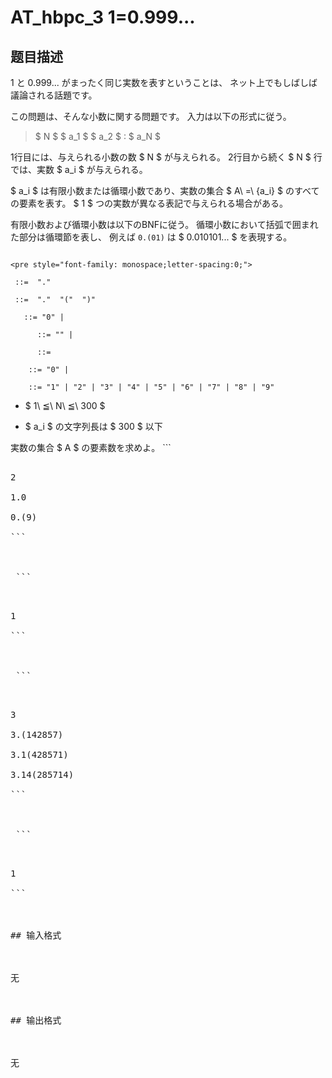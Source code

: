 # AT_hbpc_3 1=0.999...

## 题目描述

[problemUrl]: https://atcoder.jp/contests/hbpc2012/tasks/hbpc_3

1 と 0.999... がまったく同じ実数を表すということは、 ネット上でもしばしば議論される話題です。  
 この問題は、そんな小数に関する問題です。 入力は以下の形式に従う。

> $ N $ $ a_1 $ $ a_2 $ : $ a_N $

 1行目には、与えられる小数の数 $ N $ が与えられる。 2行目から続く $ N $ 行では、実数 $ a_i $ が与えられる。  
 $ a_i $ は有限小数または循環小数であり、実数の集合 $ A\ =\ {a_i} $ のすべての要素を表す。 $ 1 $ つの実数が異なる表記で与えられる場合がある。  
 有限小数および循環小数は以下のBNFに従う。 循環小数において括弧で囲まれた部分は循環節を表し、 例えば `0.(01)` は $ 0.010101... $ を表現する。  
```
<pre style="font-family: monospace;letter-spacing:0;">
 ::=  "." 
 ::=  "."  "("  ")"
   ::= "0" |  
      ::= "" | 
      ::=  
    ::= "0" | 
    ::= "1" | "2" | "3" | "4" | "5" | "6" | "7" | "8" | "9"
```

- $ 1\ ≦\ N\ ≦\ 300 $
- $ a_i $ の文字列長は $ 300 $ 以下
 
 実数の集合 $ A $ の要素数を求めよ。 ```
<pre class="prettyprint linenums">
2
1.0
0.(9)
```

 ```
<pre class="prettyprint linenums">
1
```

 ```
<pre class="prettyprint linenums">
3
3.(142857)
3.1(428571)
3.14(285714)
```

 ```
<pre class="prettyprint linenums">
1
```

## 输入格式

无

## 输出格式

无